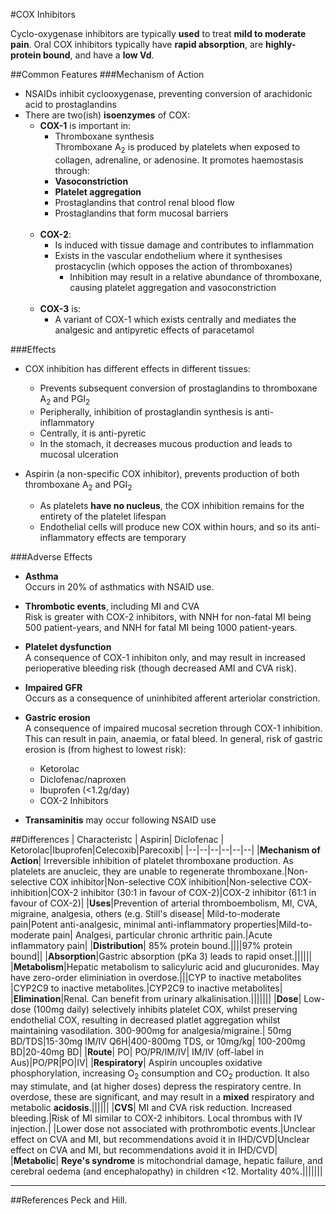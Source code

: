 #COX Inhibitors

Cyclo-oxygenase inhibitors are typically **used** to treat **mild to moderate pain**. Oral COX inhibitors typically have **rapid absorption**, are **highly-protein bound**, and have a **low Vd**.

##Common Features
###Mechanism of Action
* NSAIDs inhibit cyclooxygenase, preventing conversion of arachidonic acid to prostaglandins
* There are two(ish) **isoenzymes** of COX:
  * **COX-1** is important in:  
    * Thromboxane synthesis  
      Thromboxane A<sub>2</sub> is produced by platelets when exposed to collagen, adrenaline, or adenosine. It promotes haemostasis through:
     *  **Vasoconstriction**
     *  **Platelet aggregation**
    * Prostaglandins that control renal blood flow
    * Prostaglandins that form mucosal barriers <br><br>
  * **COX-2**:
    * Is induced with tissue damage and contributes to inflammation
    * Exists in the vascular endothelium where it synthesises prostacyclin (which opposes the action of thromboxanes)
      * Inhibition may result in a relative abundance of thromboxane, causing platelet aggregation and vasoconstriction <br><br>
  * **COX-3** is:
    * A variant of COX-1 which exists centrally and mediates the analgesic and antipyretic effects of paracetamol
 
###Effects 
* COX inhibition has different effects in different tissues:
  * Prevents subsequent conversion of prostaglandins to thromboxane A<sub>2</sub> and PGI<sub>2</sub>  
  * Peripherally, inhibition of prostaglandin synthesis is anti-inflammatory
  * Centrally, it is anti-pyretic
  * In the stomach, it decreases mucous production and leads to mucosal ulceration


* Aspirin (a non-specific COX inhibitor), prevents production of both thromboxane A<sub>2</sub> and PGI<sub>2</sub>
  * As platelets **have no nucleus**, the COX inhibition remains for the entirety of the platelet lifespan
  * Endothelial cells will produce new COX within hours, and so its anti-inflammatory effects are temporary


###Adverse Effects
* **Asthma**  
Occurs in 20% of asthmatics with NSAID use.

* **Thrombotic events**, including MI and CVA  
Risk is greater with COX-2 inhibitors, with NNH for non-fatal MI being 500 patient-years, and NNH for fatal MI being 1000 patient-years.

* **Platelet dysfunction**  
A consequence of COX-1 inhibiton only, and may result in increased perioperative bleeding risk (though decreased AMI and CVA risk).

* **Impaired GFR**  
Occurs as a consequence of uninhibited afferent arteriolar constriction.

* **Gastric erosion**  
A consequence of impaired mucosal secretion through COX-1 inhibition. This can result in pain, anaemia, or fatal bleed. In general, risk of gastric erosion is (from highest to lowest risk):
  * Ketorolac
  * Diclofenac/naproxen
  * Ibuprofen (<1.2g/day)
  * COX-2 Inhibitors


* **Transaminitis** may occur following NSAID use

##Differences
| Characteristc | Aspirin| Diclofenac | Ketorolac|Ibuprofen|Celecoxib|Parecoxib|
|--|--|--|--|--|--|
|**Mechanism of Action**| Irreversible inhibition of platelet thromboxane production. As platelets are anucleic, they are unable to regenerate thromboxane.|Non-selective COX inhibitor|Non-selective COX inhibition|Non-selective COX-inhibition|COX-2 inhibitor (30:1 in favour of COX-2)|COX-2 inhibitor (61:1 in favour of COX-2)|
|**Uses**|Prevention of arterial thromboembolism, MI, CVA, migraine, analgesia, others (e.g. Still's disease| Mild-to-moderate pain|Potent anti-analgesic, minimal anti-inflammatory properties|Mild-to-moderate pain| Analgesi, particular chronic arthritic pain.|Acute inflammatory pain|
|**Distribution**| 85% protein bound.||||97% protein bound||
|**Absorption**|Gastric absorption (pKa 3) leads to rapid onset.||||||
|**Metabolism**|Hepatic metabolism to salicyluric acid and glucuronides. May have zero-order eliminiation in overdose.|||CYP to inactive metabolites |CYP2C9 to inactive metabolites.|CYP2C9 to inactive metabolites|
|**Elimination**|Renal. Can benefit from urinary alkalinisation.|||||||
|**Dose**| Low-dose (100mg daily) selectively inhibits platelet COX, whilst preserving endothelial COX, resulting in decreased platlet aggregation whilst maintaining vasodilation. 300-900mg for analgesia/migraine.| 50mg BD/TDS|15-30mg IM/IV Q6H|400-800mg TDS, or 10mg/kg| 100-200mg BD|20-40mg BD|
|**Route**| PO| PO/PR/IM/IV| IM/IV (off-label in Aus)|PO/PR|PO|IV|
|**Respiratory**| Aspirin uncouples oxidative phosphorylation, increasing O<sub>2</sub> consumption and CO<sub>2</sub> production. It also may stimulate, and (at higher doses) depress the respiratory centre. In overdose, these are significant, and may result in a **mixed** respiratory and metabolic **acidosis**.||||||
|**CVS**| MI and CVA risk reduction. Increased bleeding.|Risk of MI similar to COX-2 inhibitors. Local thrombus with IV injection.| |Lower dose not associated with prothrombotic events.|Unclear effect on CVA and MI, but recommendations avoid it in IHD/CVD|Unclear effect on CVA and MI, but recommendations avoid it in IHD/CVD|
|**Metabolic**| **Reye's syndrome** is mitochondrial damage, hepatic failure, and cerebral oedema (and encephalopathy) in children <12. Mortality 40%.|||||||



---

##References
Peck and Hill.